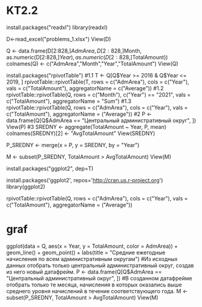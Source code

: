 # KT2.2
install.packages("readxl")
library(readxl)

D<-read_excel("problems_1.xlsx")
View(D)

Q <- data.frame(D[2:828,]$AdmArea,
                D[2:828,]$Month,
                as.numeric(D[2:828,]$Year),
                as.numeric(D[2:828,]$TotalAmount))
colnames(Q) <- c("AdmArea","Month","Year","TotalAmount")
View(Q)

install.packages("rpivotTable")
#1.1
T <- Q[Q$Year >= 2016 & Q$Year <= 2019, ]
rpivotTable::rpivotTable(T, rows = c("AdmArea"),
                         cols = c("Year"),
                         vals = c("TotalAmount"), 
                         aggregatorName = c("Average"))
#1.2
rpivotTable::rpivotTable(Q, rows = c("Month"), c("Year") == "2021",
                         vals = c("TotalAmount"), 
                         aggregatorName = "Sum")
#1.3
rpivotTable::rpivotTable(Q, rows = c("AdmArea"), 
                         cols = c("Year"),
                         vals = c("TotalAmount"), 
                         aggregatorName = ("Average"))
#2
P <- data.frame(Q[Q$AdmArea == "Центральный административный округ", ])
View(P)
#3
SREDNY <- aggregate(TotalAmount ~ Year, P, mean)
colnames(SREDNY)[2] <- "AvgTotalAmount"
View(SREDNY)

P_SREDNY <- merge(x = P, y = SREDNY, by = "Year")

M <- subset(P_SREDNY, TotalAmount > AvgTotalAmount)
View(M)

install.packages("ggplot2", dep=T)

install.packages('ggplot2', repos='http://cran.us.r-project.org')
library(ggplot2)

rpivotTable::rpivotTable(Q, rows = c("AdmArea"), 
                         cols = c("Year"),
                         vals = c("TotalAmount"), 
                         aggregatorName = ("Average"))

# graf
ggplot(data = Q, aes(x = Year, y = TotalAmount, color = AdmArea)) +
  geom_line() +
  geom_point() +
  labs(title = "Средние ежегодные начисления по всем административным округам")
#Из исходных данных отобрать только центральный административный округ, создав из него новый датафрейм.
P <- data.frame(Q[Q$AdmArea == "Центральный административный округ", ])
#В созданном датафрейме отобрать только те месяца, начисления в которых оказались выше среднего уровня начислений в течение соответствующего года.
M <- subset(P_SREDNY, TotalAmount > AvgTotalAmount)
View(M)

